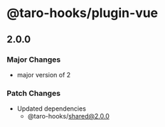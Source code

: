 # @taro-hooks/plugin-vue

## 2.0.0

### Major Changes

- major version of 2

### Patch Changes

- Updated dependencies
  - @taro-hooks/shared@2.0.0
